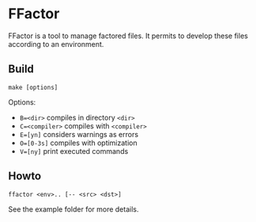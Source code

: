 FFactor
=======

FFactor is a tool to manage factored files. It permits to develop
these files according to an environment.

Build
-----

    make [options]

Options:
- `B=<dir>` compiles in directory `<dir>`
- `C=<compiler>` compiles with `<compiler>`
- `E=[yn]` considers warnings as errors
- `O=[0-3s]` compiles with optimization
- `V=[ny]` print executed commands

Howto
-----

    ffactor <env>.. [-- <src> <dst>]

See the example folder for more details.
